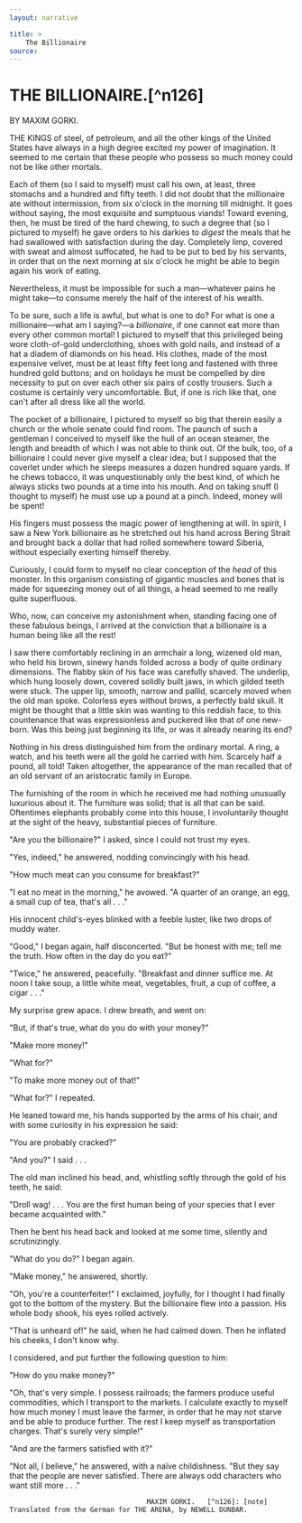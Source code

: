 ```yaml
---
layout: narrative

title: >
    The Billionaire
source: 
---
```


         
# THE BILLIONAIRE.[^n126]
 BY MAXIM GORKI.

  THE KINGS of steel, of petroleum, and all the other kings of the United States have always in a high degree excited my power of imagination.  It seemed to me certain that these people who possess so much money could not be like other mortals. 

Each of them (so I said to myself) must call his own, at least, three stomachs and a hundred and fifty teeth.  I did not doubt that the millionaire ate without intermission, from six o'clock in the morning till midnight.  It goes without saying, the most exquisite and sumptuous viands!  Toward evening, then, he must be tired of the hard chewing, to such a degree that (so I pictured to myself) he gave orders to his darkies to *digest* the meals that he had swallowed with satisfaction during the day.  Completely limp, covered with sweat and almost suffocated, he had to be put to bed by his servants, in order that on the next morning at six o'clock he might be able to begin again his work of eating. 

Nevertheless, it must be impossible for such a man—whatever pains he might take—to consume merely the half of the interest of his wealth. 

To be sure, such a life is awful, but what is one to do?  For what is one a millionaire—what am I saying?—a *billionaire*, if one cannot eat more than every other common mortal!  I pictured to myself that this privileged being wore cloth-of-gold underclothing, shoes with gold nails, and instead of a hat a diadem of diamonds on his head.  His clothes, made of the most expensive velvet, must be at least fifty feet long and fastened with three hundred gold buttons; and on holidays he must be compelled by dire necessity to put on over each other six pairs of costly trousers. Such a costume is certainly very uncomfortable.  But, if one is rich like that, one can't after all dress like all the world. 

The pocket of a billionaire, I pictured to myself so big that therein easily a church or the whole senate could find room.  The paunch of such a gentleman I conceived to myself like the hull of an ocean steamer, the length and breadth of which I was not able to think out.  Of the bulk, too, of a billionaire I could never give myself a clear idea; but I supposed that the coverlet under which he sleeps measures a dozen hundred square yards.  If he chews tobacco, it was unquestionably only the best kind, of which he always sticks two pounds at a time into his mouth.  And on taking snuff (I thought to myself) he must use up a pound at a pinch. Indeed, money will be spent! 

His fingers must possess the magic power of lengthening at will.  In spirit, I saw a New York billionaire as he stretched out his hand across Bering Strait and brought back a dollar that had rolled somewhere toward Siberia, without especially exerting himself thereby. 

Curiously, I could form to myself no clear conception of the *head* of this monster.  In this organism consisting of gigantic muscles and bones that is made for squeezing money out of all things, a head seemed to me really quite superfluous. 

Who, now, can conceive my astonishment when, standing facing one of these fabulous beings, I arrived at the conviction that a billionaire is a human being like all the rest! 

I saw there comfortably reclining in an armchair a long, wizened old man, who held his brown, sinewy hands folded across a body of quite ordinary dimensions.  The flabby skin of his face was carefully shaved.  The underlip, which  hung loosely down, covered solidly built jaws, in which gilded teeth were stuck.  The upper lip, smooth, narrow and pallid, scarcely moved when the old man spoke.  Colorless eyes without brows, a perfectly bald skull.  It might be thought that a little skin was wanting to this reddish face, to this countenance that was expressionless and puckered like that of one new-born.  Was this being just beginning its life, or was it already nearing its end? 

Nothing in his dress distinguished him from the ordinary mortal.  A ring, a watch, and his teeth were all the gold he carried with him.  Scarcely half a pound, all told!  Taken altogether, the appearance of the man recalled that of an old servant of an aristocratic family in Europe. 

The furnishing of the room in which he received me had nothing unusually luxurious about it.  The furniture was solid; that is all that can be said.  Oftentimes elephants probably come into this house, I involuntarily thought at the sight of the heavy, substantial pieces of furniture. 

"Are you the billionaire?" I asked, since I could not trust my eyes. 

"Yes, indeed," he answered, nodding convincingly with his head. 

"How much meat can you consume for breakfast?" 

"I eat no meat in the morning," he avowed.  "A quarter of an orange, an egg, a small cup of tea, that's all . . ." 

His innocent child's-eyes blinked with a feeble luster, like two drops of muddy water. 

"Good," I began again, half disconcerted.  "But be honest with me; tell me the truth.  How often in the day do you eat?" 

"Twice," he answered, peacefully.  "Breakfast and dinner suffice me.  At noon I take soup, a little white meat, vegetables, fruit, a cup of coffee, a cigar . . ." 

My surprise grew apace.  I drew breath, and went on: 

"But, if that's true, what do you do with your money?" 

"Make more money!" 

"What for?" 

"To make more money out of that!" 

"What for?" I repeated. 

He leaned toward me, his hands supported by the arms of his chair, and with some curiosity in his expression he said: 

"You are probably cracked?" 

"And you?" I said . . . 

The old man inclined his head, and, whistling softly through the gold of his teeth, he said: 

"Droll wag! . . .  You are the first human being of your species that I ever became acquainted with." 

Then he bent his head back and looked at me some time, silently and scrutinizingly. 

"What do you do?" I began again. 

"Make money," he answered, shortly. 

"Oh, you're a counterfeiter!" I exclaimed, joyfully, for I thought I had finally got to the bottom of the mystery.  But the billionaire flew into a passion.  His whole body shook, his eyes rolled actively. 

"That is unheard of!" he said, when he had calmed down. Then he inflated his cheeks, I don't know why. 

I considered, and put further the following question to him: 

"How do you make money?" 

"Oh, that's very simple.  I possess railroads; the farmers produce useful commodities, which I transport to the markets.  I calculate exactly to myself how much money I must leave the farmer, in order that he may not starve and be able to produce further.  The rest I keep myself as transportation charges.  That's surely very simple!" 

"And are the farmers satisfied with it?" 

"Not all, I believe," he answered, with a naïve childishness.  "But they say that the people are never satisfied. There are always odd characters who want still more . . ."

                                      MAXIM GORKI.   [^n126]: [note] Translated from the German for THE ARENA, by NEWELL DUNBAR.

 
    